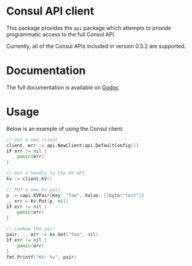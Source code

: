 Consul API client
=================

This package provides the `api` package which attempts to
provide programmatic access to the full Consul API.

Currently, all of the Consul APIs included in version 0.5.2 are supported.

Documentation
=============

The full documentation is available on [Godoc](http://godoc.org/github.com/hashicorp/consul/api)

Usage
=====

Below is an example of using the Consul client:

```go
// Get a new client
client, err := api.NewClient(api.DefaultConfig())
if err != nil {
    panic(err)
}

// Get a handle to the KV API
kv := client.KV()

// PUT a new KV pair
p := &api.KVPair{Key: "foo", Value: []byte("test")}
_, err = kv.Put(p, nil)
if err != nil {
    panic(err)
}

// Lookup the pair
pair, _, err := kv.Get("foo", nil)
if err != nil {
    panic(err)
}
fmt.Printf("KV: %v", pair)

```

